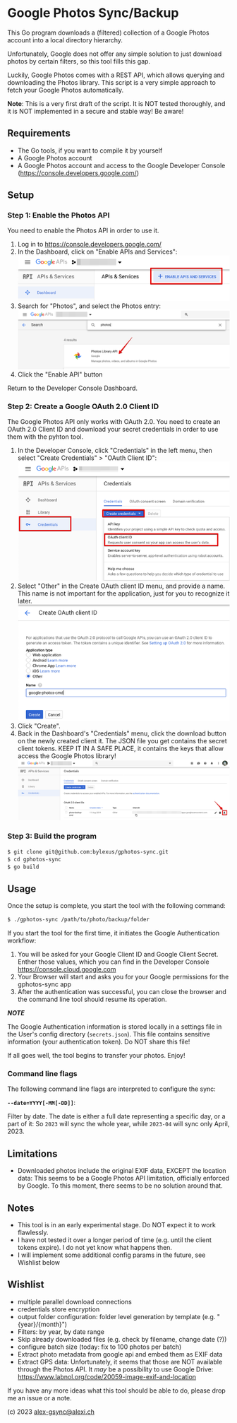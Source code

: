 # Google Photos Sync/Backup

This Go program downloads a (filtered) collection of a Google Photos account into a local directory
hierarchy.

Unfortunately, Google does not offer any simple solution to just download photos by certain filters,
so this tool fills this gap.

Luckily, Google Photos comes with a REST API, which allows querying and downloading the Photos library.
This script is a very simple approach to fetch your Google Photos automatically.

**Note**: This is a very first draft of the script. It is NOT tested thoroughly, and it is NOT implemented in a secure and stable way! Be aware!

## Requirements

* The Go tools, if you want to compile it by yourself
* A Google Photos account
* A Google Photos account and access to the Google Developer Console (https://console.developers.google.com/)

## Setup

### Step 1: Enable the Photos API

You need to enable the Photos API in order to use it.

1. Log in to https://console.developers.google.com/
2. In the Dashboard, click on "Enable APIs and Services":<br/>
   ![Enable APIs Menu](./doc/img/gcloud_enable_apis.png)
3. Search for "Photos", and select the Photos entry:<br />
   ![Photos Menu Entry](./doc/img/gcloud_photos_entry.png)
4. Click the "Enable API" button

Return to the Developer Console Dashboard.

### Step 2: Create a Google OAuth 2.0 Client ID

The Google Photos API only works with OAuth 2.0. You need to create an OAuth 2.0 Client ID and download your secret credentials
in order to use them with the pyhton tool.

1. In the Developer Console, click "Credentials" in the left menu, then select "Create Credentials" &gt; "OAuth Client ID":<br/>
   ![OAuth Client ID Menu Entry](./doc/img/google-cloud-api-create_login_menu.png)
2. Select "Other" in the Create OAuth client ID menu, and provide a name. This name is not important for the application, just for you to
   recognize it later.<br/>
   ![OAuth Client ID creation](./doc/img/google-cloud-api-create-oauth-client-id.png)
3. Click "Create".
4. Back in the Dashboard's "Credentials" menu, click the download button on the newly created client it. The JSON file you get contains
   the secret client tokens. KEEP IT IN A SAFE PLACE, it contains the keys that allow access the Google Photos library! <br />
   ![OAuth Client ID credential download](./doc/img/google-cloud-api-download-client_creds.png)


### Step 3: Build the program

```bash
$ git clone git@github.com:bylexus/gphotos-sync.git
$ cd gphotos-sync
$ go build
```

## Usage

Once the setup is complete, you start the tool with the following command:

```bash
$ ./gphotos-sync /path/to/photo/backup/folder
```

If you start the tool for the first time, it initiates the Google Authentication workflow:

1. You will be asked for your Google Client ID and Google Client Secret. Enther those values,
   which you can find in the Developer Console <https://console.cloud.google.com>
2. Your Browser will start and asks you for your Google permissions for the gphotos-sync app
3. After the authentication was successful, you can close the browser and the command line
   tool should resume its operation.

***NOTE***

The Google Authentication information is stored locally in a settings file in the User's config directory (`secrets.json`). 
This file contains sensitive information (your authentication token). Do NOT share this file!

If all goes well, the tool begins to transfer your photos. Enjoy!

### Command line flags

The following command line flags are interpreted to configure the sync:

**`--date=YYYY[-MM[-DD]]`**:

Filter by date. The date is either a full date representing a specific day, or a part of it: So `2023` will sync the whole year, while `2023-04` will sync only April, 2023.

## Limitations

* Downloaded photos include the original EXIF data, EXCEPT the location data: This seems to be a Google Photos API limitation, officially enforced by Google.
  To this moment, there seems to be no solution around that.

## Notes

* This tool is in an early experimental stage. Do NOT expect it to work flawlessly.
* I have not tested it over a longer period of time (e.g. until the client tokens expire). I do not yet know what happens then.
* I will implement some additional config params in the future, see Wishlist below

## Wishlist

* multiple parallel download connections
* credentials store encryption
* output folder configuration: folder level generation by template (e.g. "{year}/{month}")
* Filters: by year, by date range
* Skip already downloaded files (e.g. check by filename, change date (?))
* configure batch size (today: fix to 100 photos per batch)
* Extract photo metadata from google api and embed them as EXIF data
* Extract GPS data: Unfortunately, it seems that those are NOT available through the Photos API. It _may_ be a possibility to
  use Google Drive: https://www.labnol.org/code/20059-image-exif-and-location


If you have any more ideas what this tool should be able to do, please drop me an issue or a note.

(c) 2023 <alex-gsync@alexi.ch>